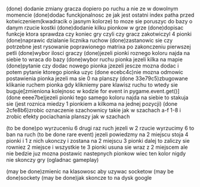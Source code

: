 (done) dodanie zmiany gracza dopiero po ruchu a nie ze w dowolnym momencie
(done)dodac funckjonalnosc ze jak jest ostatni index patha przed kotwiczeniem(kwadracik o jasnym kolorze) to moze sie poruszyc do bazy o danym rzucie kostki
(done)dodanie kilku pionkow w grze
(done)dopisac funkcje ktora sprawdza czy koniec gry czyli czy gracz zakotwiczyl 4 pionki
(done)naprawic dzialanie licznika ruchow
(done)zastanowic sie czy potrzebne jest rysowanie poprawionego matrixa po zakonczeniu pierwszej petli
(done)wybor ilosci graczy
(done)jezeli pionki roznego koloru najda na siebie to wraca do bazy
(done)wybor ruchu pionka jezeli kilka na mapie
(done)pytanie czy dodac nowego pionka jzezeli jescze mozna dodac i potem pytanie ktorego pionka uzyc
(done ecebc4c)nie mozna odmowic postawienia pionka jezeli ma sie 0 na planszy
(done 33e79c5)zbugowane klikanie ruchem pionka gdy klikniemy pare klawisz ruchu to wtedy sie buguje[zmieniona kolejnosc w kodzie for event in pygame.event.get()]
(done eeee7be)jezeli pionki tego samego koloru najda na siebie to stakuja sie (jest roznica miedzy 1 pionkiem a kilkoma na jednej pozycji)
(done 2cfe8b6)zrobic oznaczenie szachownicy takie jak w szachach a-f 1-8 i zrobic efekty pociachania planszy jak w szachach

(to be done)po wyrzuceniu 6 drugi raz ruch jezeli w 2 rzucie wyrzucimy 6 to ban na ruch
(to be done rare event) jezeli powiedzmy na 2 miejscu stoja 4 pionki i 1 z nich ukonczy i zostana na 2 miejscu 3 pionki dalej to zaliczy sie
                        rowniez 2 miejsce i wszystkie te 3 pionki usuna sie wraz z 2 miejscem ale nie bedzie juz mozna postawic nastepnych
                        pionkow wiec ten kolor nigdy nie skonczy gry (ogladnac gameplay)

(may be done)zmienic na klasowosc aby uzywac socketow
(may be done)sockety
(may be done)jak skoncze to na dysk google



